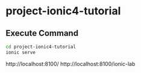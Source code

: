 # project-ionic4-tutorial

## Execute Command

``` bash
cd project-ionic4-tutorial
ionic serve
```
http://localhost:8100/
http://localhost:8100/ionic-lab

